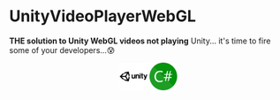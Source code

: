 # UnityVideoPlayerWebGL
**THE solution to Unity WebGL videos not playing** 
Unity... it's time to fire some of your developers...😰

<div align="center">
  <img height="50" src="https://raw.githubusercontent.com/github/explore/80688e429a7d4ef2fca1e82350fe8e3517d3494d/topics/unity/unity.png">
  <img height="50" src="https://raw.githubusercontent.com/github/explore/80688e429a7d4ef2fca1e82350fe8e3517d3494d/topics/csharp/csharp.png">
</div>
